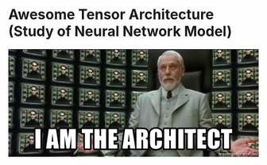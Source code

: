 # Awesome Tensor Architecture (Study of Neural Network Model)

![](./page_img/i-am-the-architect.jpg)


